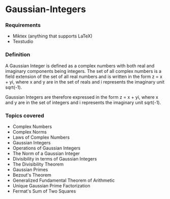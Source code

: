 # Gaussian-Integers
### Requirements
  * Miktex (anything that supports LaTeX)
  * Texstudio
  
### Definition
A Gaussian Integer is defined as a complex numbers with both real and imaginary components being integers.
The set of all complex numbers is a field extension of the set of all real numbers and is written in the form z = x + yi, where x and y are in the set of reals and i represents the imaginary unit sqrt(-1). 

Gaussian Integers are therefore expressed in the form z = x + yi, where x and y are in the set of integers and i represents the imaginary unit sqrt(-1). 

### Topics covered
 * Complex Numbers
 * Complex Norms
 * Laws of Complex Numbers
 * Gaussian Integers
 * Operations of Gaussian Integers
 * The Norm of a Gaussian Integer
 * Divisibility in terms of Gaussian Integers
 * The Divisibility Theorem
 * Gaussian Primes
 * Bezout's Theorem
 * Generalized Fundamental Theorem of Arithmetic
 * Unique Gaussian Prime Factorization
 * Fermat's Sum of Two Squares
